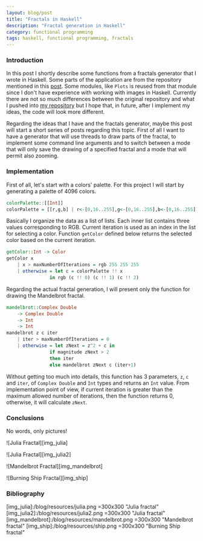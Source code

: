 ```yaml
---
layout: blog/post
title: "Fractals in Haskell"
description: "Fractal generation in Haskell"
category: functional programming
tags: haskell, functional programming, fractals
---
```


### Introduction

In this post I shortly describe some functions from a fractals generator that I wrote in Haskell. Some parts of the application are from the repository mentioned in this [post][1]. Some modules, like `Plots` is reused from that module since I don't have experience with working with images in Haskell.
Currently there are not so much differences between the original repository and what I pushed into [my repository][2] but I hope that, in future, after I implement my ideas, the code will look more different. 

Regarding the ideas that I have and the fractals generator, maybe this post will start a short series of posts regarding this topic. First of all I want to have a generator that will use threads to draw parts of the fractal, to implement some command line arguments and to switch between a mode that will only save the drawing of a specified fractal and a mode that will permit also zooming.

### Implementation

First of all, let's start with a colors' palette. For this project I will start by generating a palette of 4096 colors. 

```haskell
colorPalette::[[Int]]
colorPalette = [[r,g,b] | r<-[0,16..255],g<-[0,16..255],b<-[0,16..255]]
```

Basically I organize the data as a list of lists. Each inner list contains three values corresponding to RGB. Current iteration is used as an index in the list for selecting a color. Function `getColor` defined below returns the selected color based on the current iteration.


```haskell
getColor::Int -> Color
getColor x
    | x > maxNumberOfIterations = rgb 255 255 255
    | otherwise = let c = colorPalette !! x
                in rgb (c !! 0) (c !! 1) (c !! 2)
```
Regarding the actual fractal generation, I will present only the function for drawing the Mandelbrot fractal.

```haskell
mandelbrot::Complex Double
    -> Complex Double
    -> Int
    -> Int
mandelbrot z c iter
    | iter > maxNumberOfIterations = 0
    | otherwise = let zNext = z^2 + c in
                if magnitude zNext > 2
                then iter
                else mandelbrot zNext c (iter+1)
```
Without getting too much into details, this function has 3 parameters, `z`, `c` and `iter`, of `Complex Double` and `Int` types and returns an `Int` value. From implementation point of view, if current iteration is greater than the maximum allowed number of iterations, then the function returns 0, otherwise, it will calculate `zNext`.

### Conclusions

No words, only pictures!

![Julia Fractal][img_julia]

![Julia Fractal][img_julia2]

![Mandelbrot Fractal][img_mandelbrot]

![Burning Ship Fractal][img_ship]

### Bibliography

[img_julia]:/blog/resources/julia.png =300x300 "Julia fractal"
[img_julia2]:/blog/resources/julia2.png =300x300 "Julia fractal"
[img_mandelbrot]:/blog/resources/mandelbrot.png =300x300 "Mandelbrot fractal"
[img_ship]:/blog/resources/ship.png =300x300 "Burning Ship fractal"

[1]: https://gregheartsfield.com/fractal-hs/
[2]: https://github.com/ardeleanasm/project-fractals
